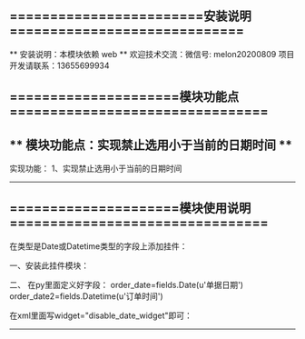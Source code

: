                 
========================安装说明=============================
-------------------------------------------------------------
** 安装说明：本模块依赖 web ** 
欢迎技术交流：微信号: melon20200809 项目开发请联系：13655699934


=====================模块功能点================================
-------------------------------------------------------------
**    模块功能点：实现禁止选用小于当前的日期时间    **
-------------------------------------------------------------
实现功能：
  1、实现禁止选用小于当前的日期时间


-------------------------------------------------------------



=====================模块使用说明================================
--------------------------------------------------------------
在类型是Date或Datetime类型的字段上添加挂件：

一、安装此挂件模块：

二、
    在py里面定义好字段：
    order_date=fields.Date(u'单据日期')
    order_date2=fields.Datetime(u'订单时间')

   在xml里面写widget="disable_date_widget"即可：
   <field name="order_date" widget="disable_date_widget"/>
   <field name="order_datetime" widget="disable_datetime_widget"/>


--------------------------------------------------------------
